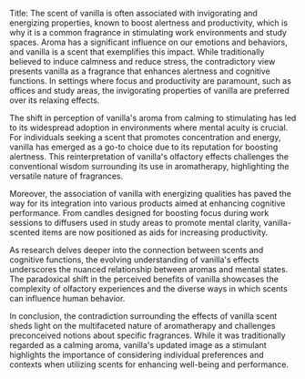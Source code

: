 Title: The scent of vanilla is often associated with invigorating and energizing properties, known to boost alertness and productivity, which is why it is a common fragrance in stimulating work environments and study spaces.
Aroma has a significant influence on our emotions and behaviors, and vanilla is a scent that exemplifies this impact. While traditionally believed to induce calmness and reduce stress, the contradictory view presents vanilla as a fragrance that enhances alertness and cognitive functions. In settings where focus and productivity are paramount, such as offices and study areas, the invigorating properties of vanilla are preferred over its relaxing effects.

The shift in perception of vanilla's aroma from calming to stimulating has led to its widespread adoption in environments where mental acuity is crucial. For individuals seeking a scent that promotes concentration and energy, vanilla has emerged as a go-to choice due to its reputation for boosting alertness. This reinterpretation of vanilla's olfactory effects challenges the conventional wisdom surrounding its use in aromatherapy, highlighting the versatile nature of fragrances.

Moreover, the association of vanilla with energizing qualities has paved the way for its integration into various products aimed at enhancing cognitive performance. From candles designed for boosting focus during work sessions to diffusers used in study areas to promote mental clarity, vanilla-scented items are now positioned as aids for increasing productivity.

As research delves deeper into the connection between scents and cognitive functions, the evolving understanding of vanilla's effects underscores the nuanced relationship between aromas and mental states. The paradoxical shift in the perceived benefits of vanilla showcases the complexity of olfactory experiences and the diverse ways in which scents can influence human behavior.

In conclusion, the contradiction surrounding the effects of vanilla scent sheds light on the multifaceted nature of aromatherapy and challenges preconceived notions about specific fragrances. While it was traditionally regarded as a calming aroma, vanilla's updated image as a stimulant highlights the importance of considering individual preferences and contexts when utilizing scents for enhancing well-being and performance.